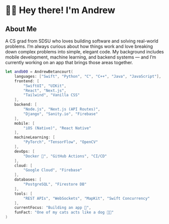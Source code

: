 # 👋🏻 Hey there! I'm Andrew

## About Me
A CS grad from SDSU who loves building software and solving real-world problems. I’m always curious about how things work and love breaking down complex problems into simple, elegant code. My background includes mobile development, machine learning, and backend systems — and I’m currently working on an app that brings those areas together.

```swift
let andb00 = AndrewBetancourt(
    languages: ["Swift", "Python", "C", "C++", "Java", "JavaScript"],
    frontend: [
        "SwiftUI", "UIKit",
        "React", "Next.js",
        "Tailwind", "Vanilla CSS"
    ],
    backend: [
        "Node.js", "Next.js (API Routes)",
        "Django", "Sanity.io", "Firebase"
    ],
    mobile: [
        "iOS (Native)", "React Native"
    ],
    machineLearning: [
        "PyTorch", "TensorFlow", "OpenCV"
    ],
    devOps: [
        "Docker 🐳", "GitHub Actions", "CI/CD"
    ],
    cloud: [
        "Google Cloud", "Firebase"
    ],
    databases: [
        "PostgreSQL", "Firestore DB"
    ],
    tools: [
        "REST APIs", "WebSockets", "MapKit", "Swift Concurrency"
    ],
    currentFocus: "Building an app 📱",
    funFact: "One of my cats acts like a dog 🐶🐱"
)
```

